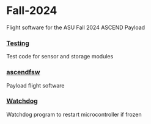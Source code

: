 # Fall-2024
Flight software for the ASU Fall 2024 ASCEND Payload

### [Testing](/Testing/)
Test code for sensor and storage modules

### [ascendfsw](/ascendfsw/)
Payload flight software

### [Watchdog](/Watchdog/)
Watchdog program to restart microcontroller if frozen 